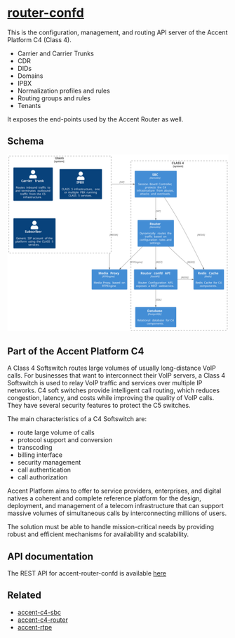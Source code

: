 # [router-confd](https://github/ryanwclark1/accent-router-confd)

This is the configuration, management, and routing API server of the Accent Platform C4 (Class 4).

* Carrier and Carrier Trunks
* CDR
* DIDs
* Domains
* IPBX
* Normalization profiles and rules
* Routing groups and rules
* Tenants

It exposes the end-points used by the Accent Router as well.

## Schema

![C4 schema](diagram-c4.svg)

## Part of the Accent Platform C4

A Class 4 Softswitch routes large volumes of usually long-distance VoIP calls. For businesses that want to interconnect their VoIP servers, a Class 4 Softswitch is used to relay VoIP traffic and services over multiple IP networks. C4 soft switches provide intelligent call routing, which reduces congestion, latency, and costs while improving the quality of VoIP calls. They have several security features to protect the C5 switches.

The main characteristics of a C4 Softswitch are:

* route large volume of calls
* protocol support and conversion
* transcoding
* billing interface
* security management
* call authentication
* call authorization

Accent Platform aims to offer to service providers, enterprises, and digital natives a coherent and complete reference platform for the design, deployment, and management of a telecom infrastructure that can support massive volumes of simultaneous calls by interconnecting millions of users.

The solution must be able to handle mission-critical needs by providing robust and efficient mechanisms for availability and scalability.

## API documentation

The REST API for accent-router-confd is available [here](../api/router-confd.html)

## Related

* [accent-c4-sbc](c4-sbc.html)
* [accent-c4-router](c4-router.html)
* [accent-rtpe](rtpe-config.html)
